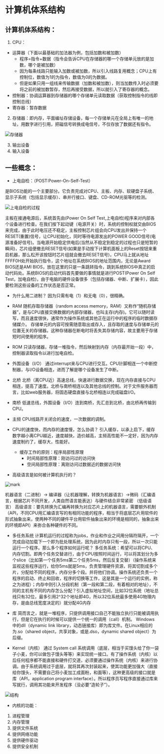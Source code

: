 # 计算机体系结构

## 计算机体系结构：
1. CPU：
- 运算器（下面以最基础的加法器为例，包括加数和被加数）
    - 程序=指令+数据（指令会告诉CPU在存储器的哪一个存储单元放的是加数，哪个是被加数）
    - 因为每条线路只能输入加数或被加数，所以引入线路复用概念；CPU上有控制位，数值为1的为指令，数值为0的为数据。
    - 但是如果只用一组线来传输数据（加数和被加数），则当加数传入时必须要将之前的被加数暂存，然后再接受数据，所以就引入了寄存器的概念。
- 控制器：协调运算器到存储器的哪个存储单元读取数据（获取控制指令的线即控制总线）
- 寄存器：暂存数据
2. 存储器：即内存，平面编址存储设备，每一个存储单元在全局上有唯一的地址，用数字进行引用，把磁信号转换成电信号，不仅存放了数据还有指令。

![存储器](http://oo3g995ih.bkt.clouddn.com/blog/180122/Ie2GjDia3l.png?imageslim)

3. 输出设备
4. 输入设备

## 一些概念：

- 上电自检：（POST:Power-On-Self-Test）

是BIOS功能的一个主要部分。它负责完成对CPU、主板、内存、软硬盘子系统、显示子系统（包括显示缓存）、串并行接口、键盘、CD-ROM光驱等的检测。

![上电自检的过程](http://oo3g995ih.bkt.clouddn.com/blog/180122/9mAAEKDaE1.png?imageslim)

主板在接通电源后，系统首先由(Power On Self Test,上电自检)程序来对内部各个设备进行检查。在我们按下起动键（电源开关）时，系统的控制权就交由BIOS来完成，由于此时电压还不稳定，主板控制芯片组会向CPU发出并保持一个RESET(重置)信号，让CPU初始化，同时等待电源发出的POWER GOOD信号(电源准备好信号)。当电源开始稳定供电后(当然从不稳定到稳定的过程也只是短暂的瞬间)，芯片组便撤去RESET信号(如果是手动按下计算机面板上的Reset按钮来重启机器，那么松开该按钮时芯片组就会撤去RESET信号)，CPU马上就从地址FFFF0H处开始执行指令，这个地址在系统BIOS的地址范围内，无论是Award BIOS还是AMI BIOS，放在这里的只是一条跳转指令，跳到系统BIOS中真正的启动代码处。系统BIOS的启动代码首先要做的事情就是进行POST(Power On Self Test，加电自检)，由于电脑的硬件设备很多（包括存储器、中断、扩展卡），因此要检测这些设备的工作状态是否正常。

- 为什么用二进制？
因为只需有电（1）和无电（0），很精确。

- RAM
随机存取存储器（random access memory，RAM）又称作“随机存储器”，是与CPU直接交换数据的内部存储器，也叫主存(内存)。它可以随时读写，而且速度很快，通常作为操作系统或其他正在运行中的程序的临时数据存储媒介。 存储单元的内容可按需随意取出或存入，且存取的速度与存储单元的位置无关的存储器。这种存储器在断电时将丢失其存储内容，故主要用于存储短时间使用的程序。
- ROM
只读存储器，存储一堆指令，然后映射到内存（内存最开始一段）中，控制器读取指令以进行加电自检。

- 外围设备（I/O）
通过interrupt来与CPU进行交互。CPU针脚相连一个中断控制器，与I/O设备相连，进而了解是哪个设备发生了中断。
- 北桥
北桥（离CPU近）高速总线，快速进行数据交换，现在内存直接与CPU相连，提高了速度。北桥与南桥相连以及其他总线的控制。对于文件服务器而言，比如web服务器，将固态硬盘直接与北桥相连以完成磁盘I/O。
- 南桥
低速总线，外围设备（I/O）连到南桥，先汇总到北桥，由北桥再传输到CPU。
- 主频
CPU线路开关闭合的速度，一次数据的调制。
- CPU的速度快，而内存的速度慢，怎么协调？
引入缓存，以承上启下，缓存数字越小离CPU越近，速度越快，造价越高，主频高性能不一定好，因为内存速度制约了，缓存大，性能好。
    - 缓存工作的原则：程序局部性原理
        - 时间局部性原理：刚访问过的访问快
        - 空间局部性原理：离刚访问过数据近的数据访问快

- 高级语言是如何被计算机执行的？

![mark](http://oo3g995ih.bkt.clouddn.com/blog/180122/AkEh91l18f.png?imageslim)

机器语言（二进制）-> 编译器（让机器理解，转换为机器语言）->微码（汇编语言，根据芯片不同开发，人类自然语言能表达）与硬件结合非常紧密 （低级语言）
高级语言：要先转换为汇编再转换为对应芯片上的机器语言，需要额外机制（API，不同CPU用汇编语言写的有相同功能的程序，相当于将底层芯片用软件的形式抽象出来，使两种不同的硬件平台用软件抽象出来的环境是相同的，抽象出来的环境即API）来弥合各种硬件的不同。

- 多任务系统
计算机运行的过程称为jobs，作业和作业之间用分隔符隔开，一个完成自动加载下一个即为批处理系统，因为此时内存只有一段，所以一次只能运行一个程序。那么多个程序如何运行呢？
多任务系统：希望可以将CPU、内存切割。即两个任务交替进行，由于CPU按照时间运行，可以将其划分为多个slice（比如第一个任务5ms第二个任务5ms，然后反复交替）（操作系统来监视这些程序运行，给你5ms就是5ms，负责管理硬件资源，将其切割成多个片，分配给不同的程序，内存分多个段。并将他们协调。操作系统还负责一个程序的启动、终止和回收，程序的切换等工作，这是其是一个运行的实例，称之为进程）；内存中则引入分段机制（第一段和第二段，有着相对的地址），不同的主机有不同的内存怎么分配？引入虚拟地址空间，比如32位系统（地址总线只有32位，最多引用2^32个地址即4G，所以32位系统最多使用4G物理内存，是由总线宽度决定的）就分配4G内存

- 库
简而言之，就是一堆程序，只提供调用接口自己不能独立执行只能被调用执行，但是它在执行的时候可以提供一个统一的调用（call）机制。
Windows 中的dll（dynamic link library，动态链接库）即为库文件。在Linux相应的为.so（shared object，共享对象，或是.dso，dynamic shared object）为后缀。

- Kernel（内核）
通过 System call 系统调用（底层，相当于买馒头给了你一袋子小麦，你可以做包子馒头等等）来实现统一接口。有了操作系统（内核）以后任何程序都不能直接和硬件打交道，必须要通过操作系统（内核）来进行协调。由于系统调用过于底层，就将其再次封装起来，使其功能更加强大（直接给你馒头，不需要自己将小麦加工成面粉，和面等），这种更高级的接口就是库（API，application program interface）。所以程序员写程序直接通过库来写就行，调用其功能来开发程序（没必要“造轮子”）。

![结构](http://oo3g995ih.bkt.clouddn.com/blog/180122/13cEBaa0lA.png?imageslim)

- 内核的功能：
1. 进程管理
2. 内存管理
3. 提供文件系统
4. 提供网络功能
5. 提供硬件驱动
6. 提供安全机制
